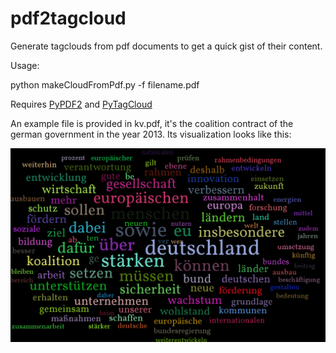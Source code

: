 pdf2tagcloud
============

Generate tagclouds from pdf documents to get a quick gist of their content.

Usage: 

python makeCloudFromPdf.py -f filename.pdf



Requires [PyPDF2](https://github.com/mstamy2/PyPDF2) and [PyTagCloud](https://github.com/atizo/PyTagCloud)

An example file is provided in kv.pdf, it's the coalition contract of the german government in the year 2013. Its visualization looks like this:

![tagcloud](cloud_large2.png)
